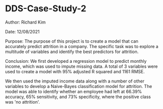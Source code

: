 # DDS-Case-Study-2

Author: Richard Kim

Date: 12/08/2021

Purpose:
The purpose of this project is to create a model that can accurately predict attrition in a company. The specific task was to explore a multitude of variables and identify the best predictors for attrition.

Conclusion:
We first developed a regression model to predict monthly income, which was used to impute missing data. A total of 3 variables were used to create a model with 95% adjusted R squared and 1161 RMSE.

We then used the imputed income data along with a number of other variables to develop a Naive-Bayes classification model for attrition. The model was able to identify whether an employee had left at 66.39% accuracy, 65% sensitivity, and 73% specificity, where the positive class was 'no attrition'. 
